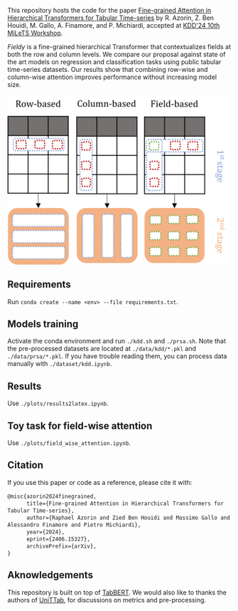 This repository hosts the code for the paper [Fine-grained Attention in Hierarchical Transformers for Tabular Time-series](https://arxiv.org/abs/2406.15327) by R. Azorin, Z. Ben Houidi, M. Gallo, A. Finamore, and P. Michiardi, accepted at [KDD'24 10th MiLeTS Workshop](https://kdd-milets.github.io/milets2024/).

_Fieldy_ is a fine-grained hierarchical Transformer that contextualizes fields at both the row and column levels. We compare our proposal against state of the art models on regression and classification tasks using public tabular time-series datasets. Our results show that combining row-wise and column-wise attention improves performance without increasing model size.

<img src="https://github.com/raphaaal/fieldy/blob/main/intro_fig.png" alt="intro_fig" width="500"/>

## Requirements
Run `conda create --name <env> --file requirements.txt`.

## Models training
Activate the conda environment and run `./kdd.sh` and `./prsa.sh`. 
Note that the pre-processed datasets are located at `./data/kdd/*.pkl` and `./data/prsa/*.pkl`. If you have trouble reading them, you can process data manually with `./dataset/kdd.ipynb`.

## Results
Use `./plots/results2latex.ipynb`.

## Toy task for field-wise attention
Use `./plots/field_wise_attention.ipynb`.

## Citation
If you use this paper or code as a reference, please cite it with:
```
@misc{azorin2024finegrained,
      title={Fine-grained Attention in Hierarchical Transformers for Tabular Time-series}, 
      author={Raphael Azorin and Zied Ben Houidi and Massimo Gallo and Alessandro Finamore and Pietro Michiardi},
      year={2024},
      eprint={2406.15327},
      archivePrefix={arXiv},
}
```

## Aknowledgements
This repository is built on top of [TabBERT](https://github.com/IBM/TabFormer).
We would also like to thanks the authors of [UniTTab](https://arxiv.org/abs/2302.06375), for discussions on metrics and pre-processing. 
